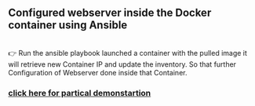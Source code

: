 ## Configured webserver inside the Docker container using Ansible

</br> 👉 Run the ansible playbook launched a container with the pulled image  it will retrieve new Container IP and update the inventory. So that further Configuration of Webserver done inside that Container.

### [click here for partical demonstartion](https://www.linkedin.com/posts/kalla-kruparaju-9b0790148_configuring-webserver-inside-docker-container-activity-6775751566419996672-Ljxg)
